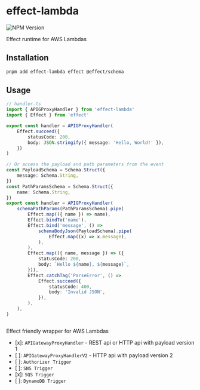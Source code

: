 # effect-lambda

![NPM Version](https://img.shields.io/npm/v/effect-lambda)

Effect runtime for AWS Lambdas

## Installation

```bash
pnpm add effect-lambda effect @effect/schema
```

## Usage

```typescript
// handler.ts
import { APIGProxyHandler } from 'effect-lambda'
import { Effect } from 'effect'

export const handler = APIGProxyHandler(
    Effect.succeed({
        statusCode: 200,
        body: JSON.stringify({ message: 'Hello, World!' }),
    })
)

// Or access the payload and path parameters from the event
const PayloadSchema = Schema.Struct({
    message: Schema.String,
})
const PathParamsSchema = Schema.Struct({
    name: Schema.String,
})
export const handler = APIGProxyHandler(
    schemaPathParams(PathParamsSchema).pipe(
        Effect.map(({ name }) => name),
        Effect.bindTo('name'),
        Effect.bind('message', () =>
            schemaBodyJson(PayloadSchema).pipe(
                Effect.map((x) => x.message),
            ),
        ),
        Effect.map(({ name, message }) => ({
            statusCode: 200,
            body: `Hello ${name}, ${message}`,
        })),
        Effect.catchTag('ParseError', () =>
            Effect.succeed({
                statusCode: 400,
                body: 'Invalid JSON',
            }),
        ),
    ),
)
```

```json
```

Effect friendly wrapper for AWS Lambdas

- [x]: `APIGatewayProxyHandler` - REST api or HTTP api with payload version 1
- [ ]: `APIGatewayProxyHandlerV2` - HTTP api with payload version 2
- [ ]: `Authorizer Trigger`
- [ ]: `SNS Trigger`
- [x]: `SQS Trigger`
- [ ]: `DynamoDB Trigger`
